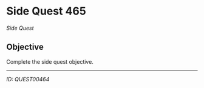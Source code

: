 # Side Quest 465

*Side Quest*

## Objective
Complete the side quest objective.

---
*ID: QUEST00464*